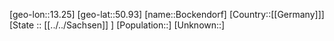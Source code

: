 ﻿---
location: [50.93,13.25]
mapzoom: [7,12] 
mapmarker: city 
type: City
tags:
- geo/City


SpocWebEntityId: 29245
isDeleted: false
confidential: public

---
[geo-lon::13.25]
[geo-lat::50.93]
[name::Bockendorf]
[Country::[[Germany]]]
[State :: [[../../Sachsen]] ]
[Population::]
[Unknown::]

